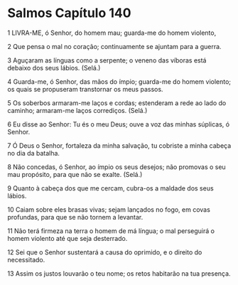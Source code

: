 # Salmos Capítulo 140

1	LIVRA-ME, ó Senhor, do homem mau; guarda-me do homem violento,

2	Que pensa o mal no coração; continuamente se ajuntam para a guerra.

3	Aguçaram as línguas como a serpente; o veneno das víboras está debaixo dos seus lábios. (Selá.)

4	Guarda-me, ó Senhor, das mãos do ímpio; guarda-me do homem violento; os quais se propuseram transtornar os meus passos.

5	Os soberbos armaram-me laços e cordas; estenderam a rede ao lado do caminho; armaram-me laços corrediços. (Selá.)

6	Eu disse ao Senhor: Tu és o meu Deus; ouve a voz das minhas súplicas, ó Senhor.

7	Ó Deus o Senhor, fortaleza da minha salvação, tu cobriste a minha cabeça no dia da batalha.

8	Não concedas, ó Senhor, ao ímpio os seus desejos; não promovas o seu mau propósito, para que não se exalte. (Selá.)

9	Quanto à cabeça dos que me cercam, cubra-os a maldade dos seus lábios.

10	Caiam sobre eles brasas vivas; sejam lançados no fogo, em covas profundas, para que se não tornem a levantar.

11	Não terá firmeza na terra o homem de má língua; o mal perseguirá o homem violento até que seja desterrado.

12	Sei que o Senhor sustentará a causa do oprimido, e o direito do necessitado.

13	Assim os justos louvarão o teu nome; os retos habitarão na tua presença.

